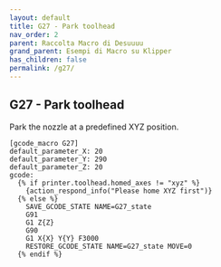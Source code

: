 ```yaml
---
layout: default
title: G27 - Park toolhead
nav_order: 2
parent: Raccolta Macro di Desuuuu
grand_parent: Esempi di Macro su Klipper
has_children: false
permalink: /g27/
---
```


## G27 - Park toolhead
Park the nozzle at a predefined XYZ position.

```
[gcode_macro G27]
default_parameter_X: 20
default_parameter_Y: 290
default_parameter_Z: 20
gcode:
  {% if printer.toolhead.homed_axes != "xyz" %}
    {action_respond_info("Please home XYZ first")}
  {% else %}
    SAVE_GCODE_STATE NAME=G27_state
    G91
    G1 Z{Z}
    G90
    G1 X{X} Y{Y} F3000
    RESTORE_GCODE_STATE NAME=G27_state MOVE=0
  {% endif %}
```
